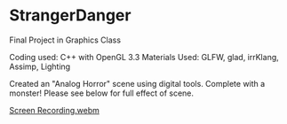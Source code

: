 # StrangerDanger
Final Project in Graphics Class

Coding used: C++ with OpenGL 3.3
Materials Used: GLFW, glad, irrKlang, Assimp, Lighting

Created an "Analog Horror" scene using digital tools. Complete with a monster! Please see below for full effect of scene.


[Screen Recording.webm](https://user-images.githubusercontent.com/68133821/235792525-102232dd-d87c-4c2c-a5b2-20f5a0817ced.webm)
